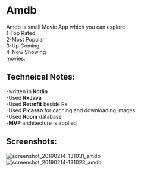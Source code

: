 # Amdb
Amdb is small Movie App which you can explore:<br/>
1-Top Rated<br/>
2-Most Popular<br/>
3-Up Coming<br/>
4-Now Showing<br/>
movies.<br/>
## Techneical Notes:
-written in **Kotlin**<br/>
-Used **RxJava**<br/>
-Used **Retrofit** beside Rx<br/>
-Used **Picasso** for caching and downloading images<br/>
-Used **Room** database<br/>
-**MVP** architecture is applied<br/>

## Screenshots:
![screenshot_20190214-131031_amdb](https://user-images.githubusercontent.com/17239116/52783630-2c020d80-305b-11e9-89b7-e241aa884ad4.jpg)
![screenshot_20190214-131023_amdb](https://user-images.githubusercontent.com/17239116/52783623-25739600-305b-11e9-8ed8-e0620a55e661.jpg)
